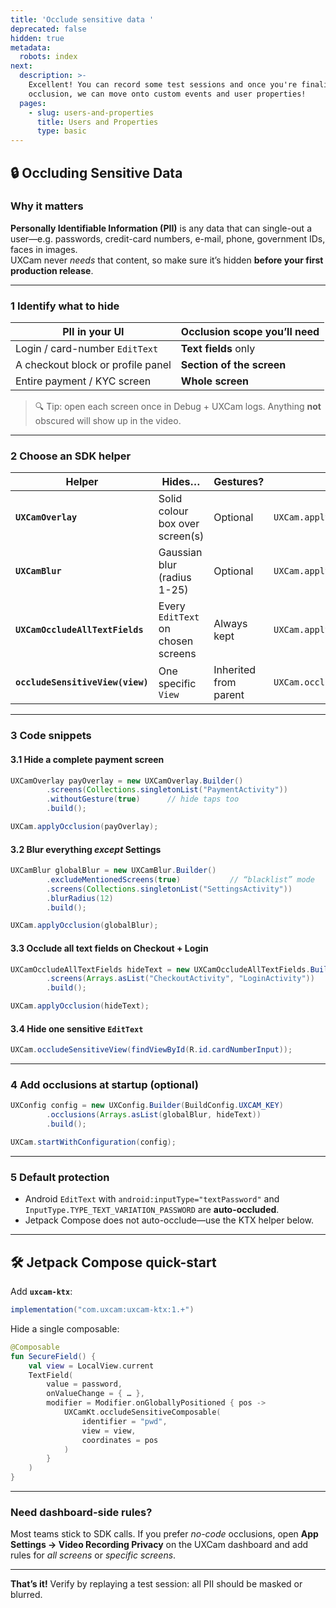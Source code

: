 ```yaml
---
title: 'Occlude sensitive data '
deprecated: false
hidden: true
metadata:
  robots: index
next:
  description: >-
    Excellent! You can record some test sessions and once you're finalised with
    occlusion, we can move onto custom events and user properties!
  pages:
    - slug: users-and-properties
      title: Users and Properties
      type: basic
---
```

## 🔒 Occluding Sensitive Data

### Why it matters  
**Personally Identifiable Information (PII)** is any data that can single-out a user—e.g. passwords, credit-card numbers, e-mail, phone, government IDs, faces in images.  
UXCam never *needs* that content, so make sure it’s hidden **before your first production release**.

---

### 1  Identify what to hide

| PII in your UI | Occlusion scope you’ll need |
|----------------|-----------------------------|
| Login / card-number `EditText` | **Text fields** only |
| A checkout block or profile panel | **Section of the screen** |
| Entire payment / KYC screen | **Whole screen** |

> 🔍 Tip: open each screen once in Debug + UXCam logs. Anything **not** obscured will show up in the video.

---

### 2  Choose an SDK helper

| Helper | Hides… | Gestures? | Sample call |
|--------|--------|-----------|-------------|
| **`UXCamOverlay`** | Solid colour box over screen(s) | Optional | `UXCam.applyOcclusion(overlay)` |
| **`UXCamBlur`** | Gaussian blur (radius 1-25) | Optional | `UXCam.applyOcclusion(blur)` |
| **`UXCamOccludeAllTextFields`** | Every `EditText` on chosen screens | Always kept | `UXCam.applyOcclusion(textFields)` |
| **`occludeSensitiveView(view)`** | One specific `View` | Inherited from parent | `UXCam.occludeSensitiveView(passwordEdit)` |

---

### 3  Code snippets

#### 3.1 Hide a complete payment screen

```java
UXCamOverlay payOverlay = new UXCamOverlay.Builder()
        .screens(Collections.singletonList("PaymentActivity"))
        .withoutGesture(true)      // hide taps too
        .build();

UXCam.applyOcclusion(payOverlay);
````

#### 3.2 Blur everything *except* Settings

```java
UXCamBlur globalBlur = new UXCamBlur.Builder()
        .excludeMentionedScreens(true)           // “blacklist” mode
        .screens(Collections.singletonList("SettingsActivity"))
        .blurRadius(12)
        .build();

UXCam.applyOcclusion(globalBlur);
```

#### 3.3 Occlude all text fields on Checkout + Login

```java
UXCamOccludeAllTextFields hideText = new UXCamOccludeAllTextFields.Builder()
        .screens(Arrays.asList("CheckoutActivity", "LoginActivity"))
        .build();

UXCam.applyOcclusion(hideText);
```

#### 3.4 Hide one sensitive `EditText`

```java
UXCam.occludeSensitiveView(findViewById(R.id.cardNumberInput));
```

---

### 4  Add occlusions at startup (optional)

```java
UXConfig config = new UXConfig.Builder(BuildConfig.UXCAM_KEY)
        .occlusions(Arrays.asList(globalBlur, hideText))
        .build();

UXCam.startWithConfiguration(config);
```

---

### 5  Default protection

* Android `EditText` with `android:inputType="textPassword"` and
  `InputType.TYPE_TEXT_VARIATION_PASSWORD` are **auto-occluded**.
* Jetpack Compose does not auto-occlude—use the KTX helper below.

---

## 🛠️ Jetpack Compose quick-start

Add **`uxcam-ktx`**:

```gradle
implementation("com.uxcam:uxcam-ktx:1.+")
```

Hide a single composable:

```kotlin
@Composable
fun SecureField() {
    val view = LocalView.current
    TextField(
        value = password,
        onValueChange = { … },
        modifier = Modifier.onGloballyPositioned { pos ->
            UXCamKt.occludeSensitiveComposable(
                identifier = "pwd",
                view = view,
                coordinates = pos
            )
        }
    )
}
```

---

### Need dashboard-side rules?

Most teams stick to SDK calls. If you prefer *no-code* occlusions, open
**App Settings → Video Recording Privacy** on the UXCam dashboard and add rules for *all screens* or *specific screens*.

---

**That’s it!** Verify by replaying a test session: all PII should be masked or blurred.
